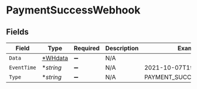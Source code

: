 # PaymentSuccessWebhook


## Fields

| Field                                    | Type                                     | Required                                 | Description                              | Example                                  |
| ---------------------------------------- | ---------------------------------------- | ---------------------------------------- | ---------------------------------------- | ---------------------------------------- |
| `Data`                                   | [*WHdata](../../models/shared/whdata.md) | :heavy_minus_sign:                       | N/A                                      |                                          |
| `EventTime`                              | **string*                                | :heavy_minus_sign:                       | N/A                                      | 2021-10-07T19:42:44+05:30                |
| `Type`                                   | **string*                                | :heavy_minus_sign:                       | N/A                                      | PAYMENT_SUCCESS_WEBHOOK                  |